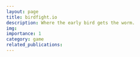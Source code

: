 ```yaml
---
layout: page
title: birdfight.io
description: Where the early bird gets the worm.
img: 
importance: 1
category: game
related_publications:
---
```


